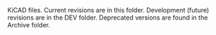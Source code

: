 KiCAD files. Current revisions are in this folder. Development (future) revisions are in the DEV folder. Deprecated versions are found in the Archive folder.
